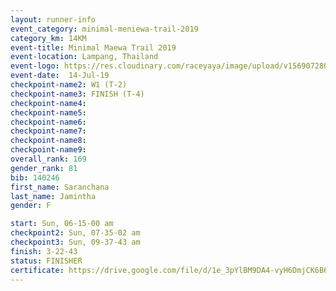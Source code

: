```yaml
---
layout: runner-info 
event_category: minimal-meniewa-trail-2019 
category_km: 14KM 
event-title: Minimal Maewa Trail 2019 
event-location: Lampang, Thailand 
event-logo: https://res.cloudinary.com/raceyaya/image/upload/v1569072805/logo/minimal-trail_ktnvsp.jpg 
event-date:  14-Jul-19 
checkpoint-name2: W1 (T-2) 
checkpoint-name3: FINISH (T-4) 
checkpoint-name4: 
checkpoint-name5: 
checkpoint-name6: 
checkpoint-name7: 
checkpoint-name8: 
checkpoint-name9: 
overall_rank: 169
gender_rank: 81
bib: 140246
first_name: Saranchana
last_name: Jamintha
gender: F

start: Sun, 06-15-00 am
checkpoint2: Sun, 07-35-02 am
checkpoint3: Sun, 09-37-43 am
finish: 3-22-43
status: FINISHER
certificate: https://drive.google.com/file/d/1e_3pYlBM9DA4-vyH6DmjCK6B6OsJ28Hf/view?usp=sharing
---
```


